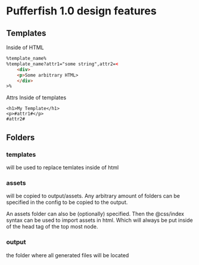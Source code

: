# Pufferfish 1.0 design features

## Templates

Inside of HTML

```html
%template_name%
%template_name?attr1="some string",attr2=<
    <div>
	<p>Some arbitrary HTML>
    </div>
>%
```

Attrs Inside of templates

```
<h1>My Template</h1>
<p>#attr1#</p>
#attr2#
```

## Folders

### templates
will be used to replace temlates inside of html

### assets
will be copied to output/assets.
Any arbitrary amount of folders can be specified in the config to be copied to the output.

An assets folder can also be (optionally) specified. Then the @css/index syntax can be used to import assets in html. Which will always be put inside of the head tag of the top most node.

### output
the folder where all generated files will be located


